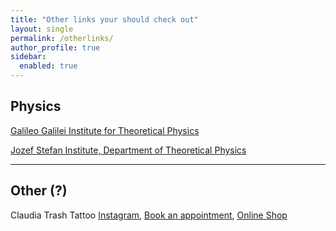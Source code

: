 ```yaml
---
title: "Other links your should check out"
layout: single
permalink: /otherlinks/
author_profile: true
sidebar:
  enabled: true
---
```



## Physics

[Galileo Galilei Institute for Theoretical Physics](https://www.ggi.infn.it)

[Jozef Stefan Institute, Department of Theoretical Physics](https://web-f1.ijs.si)

---

## Other (?)

Claudia Trash Tattoo [Instagram](https://www.instagram.com/claudia_trash), [Book an appointment](https://origintattoolondon.co.uk/claudia-trash), [Online Shop](https://www.claudiatrash.com)

